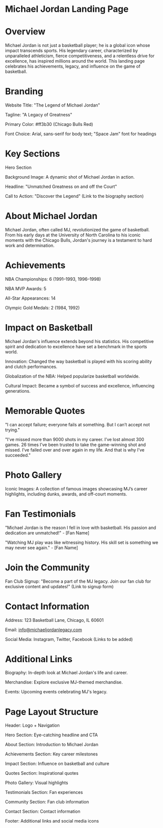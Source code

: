 # Michael Jordan Landing Page

# Overview

Michael Jordan is not just a basketball player; he is a global icon whose impact transcends sports. His legendary career, characterized by unparalleled athleticism, fierce competitiveness, and a relentless drive for excellence, has inspired millions around the world. This landing page celebrates his achievements, legacy, and influence on the game of basketball.

# Branding

Website Title: "The Legend of Michael Jordan"

Tagline: "A Legacy of Greatness"

Primary Color: #ff3b30 (Chicago Bulls Red)

Font Choice: Arial, sans-serif for body text; "Space Jam" font for headings

# Key Sections

Hero Section

Background Image: A dynamic shot of Michael Jordan in action.

Headline: "Unmatched Greatness on and off the Court"

Call to Action: "Discover the Legend" (Link to the biography section)

# About Michael Jordan

Michael Jordan, often called MJ, revolutionized the game of basketball. From his early days at the University of North Carolina to his iconic moments with the Chicago Bulls, Jordan's journey is a testament to hard work and determination.

# Achievements

NBA Championships: 6 (1991–1993, 1996–1998)

NBA MVP Awards: 5

All-Star Appearances: 14

Olympic Gold Medals: 2 (1984, 1992)

# Impact on Basketball

Michael Jordan's influence extends beyond his statistics. His competitive spirit and dedication to excellence have set a benchmark in the sports world.

Innovation: Changed the way basketball is played with his scoring ability and clutch performances.

Globalization of the NBA: Helped popularize basketball worldwide.

Cultural Impact: Became a symbol of success and excellence, influencing generations.

# Memorable Quotes

"I can accept failure; everyone fails at something. But I can’t accept not trying."

"I’ve missed more than 9000 shots in my career. I’ve lost almost 300 games. 26 times I’ve been trusted to take the game-winning shot and missed. I’ve failed over and over again in my life. And that is why I’ve succeeded."

# Photo Gallery

Iconic Images: A collection of famous images showcasing MJ’s career highlights, including dunks, awards, and off-court moments.

# Fan Testimonials

"Michael Jordan is the reason I fell in love with basketball. His passion and dedication are unmatched!" - [Fan Name]

"Watching MJ play was like witnessing history. His skill set is something we may never see again." - [Fan Name]

# Join the Community

Fan Club Signup: "Become a part of the MJ legacy. Join our fan club for exclusive content and updates!" (Link to signup form)

# Contact Information

Address: 123 Basketball Lane, Chicago, IL 60601

Email: info@michaeljordanlegacy.com

Social Media: Instagram, Twitter, Facebook (Links to be added)

# Additional Links

Biography: In-depth look at Michael Jordan's life and career.

Merchandise: Explore exclusive MJ-themed merchandise.

Events: Upcoming events celebrating MJ's legacy.

# Page Layout Structure

Header: Logo + Navigation

Hero Section: Eye-catching headline and CTA

About Section: Introduction to Michael Jordan

Achievements Section: Key career milestones

Impact Section: Influence on basketball and culture

Quotes Section: Inspirational quotes

Photo Gallery: Visual highlights

Testimonials Section: Fan experiences

Community Section: Fan club information

Contact Section: Contact information

Footer: Additional links and social media icons
